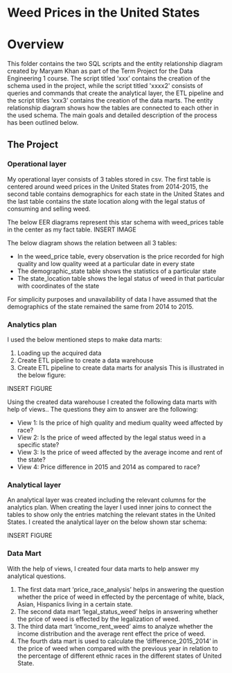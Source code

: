 # Weed Prices in the United States

# Overview

This folder contains the two SQL scripts and the entity relationship diagram created by Maryam Khan as part of the Term Project for the Data Engineering 1 course. The script titled ‘xxx’ contains the creation of the schema used in the project, while the script titled 'xxxx2' consists of queries and commands that create the analytical layer, the ETL pipeline and the script titles ‘xxx3’ contains the creation of the data marts. The entity relationship diagram shows how the tables are connected to each other in the used schema. The main goals and detailed description of the process has been outlined below.

## The Project

### Operational layer

My operational layer consists of 3 tables stored in csv. The first table is centered around weed prices in the United States from 2014-2015, the second table contains demographics for each state in the United States and the last table contains the state location along with the legal status of consuming and selling weed. 

The below EER diagrams represent this star schema with weed_prices table in the center as my fact table.
INSERT IMAGE

The below diagram shows the relation between all 3 tables:
- In the weed_price table, every observation is the price recorded for high quality and low quality weed at a particular date in every state
- The demographic_state table shows the statistics of a particular state
- The state_location table shows the legal status of weed in that particular with coordinates of the state 

For simplicity purposes and unavailability of data I have assumed that the demographics of the state remained the same from 2014 to 2015.


### Analytics plan

I used the below mentioned steps to make data marts:
1.	Loading up the acquired data
2.	Create ETL pipeline to create a data warehouse
3.	Create ETL pipeline to create data marts for analysis
This is illustrated in the below figure:

INSERT FIGURE

Using the created data warehouse I created the following data marts with help of views.. The questions they aim to answer are the following:
- View 1: Is the price of high quality and medium quality weed affected by race?
- View 2: Is the price of weed affected by the legal status weed in a specific state?
- View 3: Is the price of weed affected by the average income and rent of the state?
- View 4: Price difference in 2015 and 2014 as compared to race?

### Analytical layer
An analytical layer was created including the relevant columns for the analytics plan. When creating the layer I used inner joins to connect the tables to show only the entries matching the relevant states in the United States.
I created the analytical layer on the below shown star schema:

INSERT FIGURE

### Data Mart
With the help of views, I created four data marts to help answer my analytical questions. 
1.	The first data mart ‘price_race_analysis’ helps in answering the question whether the price of weed in effected by the percentage of white, black, Asian, Hispanics living in a certain state. 
2.	The second data mart ‘legal_status_weed’ helps in answering whether the price of weed is effected by the legalization of weed. 
3.	The third data mart ‘income_rent_weed’ aims to analyze whether the income distribution and the average rent effect the price of weed. 
4.	The fourth data mart is used to calculate the ‘difference_2015_2014’ in the price of weed when compared with the previous year in relation to the percentage of different ethnic races in the different states of United State.

